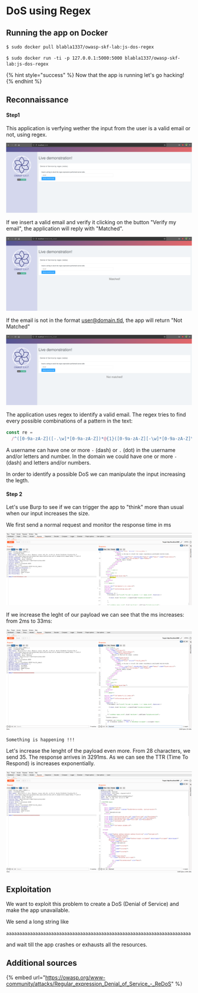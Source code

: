 # DoS using Regex

## Running the app on Docker

```
$ sudo docker pull blabla1337/owasp-skf-lab:js-dos-regex
```

```
$ sudo docker run -ti -p 127.0.0.1:5000:5000 blabla1337/owasp-skf-lab:js-dos-regex
```

{% hint style="success" %}
Now that the app is running let's go hacking!
{% endhint %}

## Reconnaissance

#### Step1

This application is verfying wether the input from the user is a valid email or not, using regex.

![](../../.gitbook/assets/nodejs/DOS-Regex/1.png)

If we insert a valid email and verify it clicking on the button "Verify my email", the application will reply with "Matched".

![](../../.gitbook/assets/nodejs/DOS-Regex/2.png)

If the email is not in the format user@domain.tld, the app will return "Not Matched"

![](../../.gitbook/assets/nodejs/DOS-Regex/3.png)

The application uses regex to identify a valid email. The regex tries to find every possible combinations of a pattern in the text:

```javascript
const re =
  /^([0-9a-zA-Z]([-.\w]*[0-9a-zA-Z])*@{1}([0-9a-zA-Z][-\w]*[0-9a-zA-Z]\.)+[a-zA-Z]{2,9})$/;
```

A username can have one or more `-` (dash) or `.` (dot) in the username and/or letters and number. In the domain we could have one or more `-` (dash) and letters and/or numbers.

In order to identify a possible DoS we can manipulate the input increasing the legth.

#### Step 2

Let's use Burp to see if we can trigger the app to "think" more than usual when our input increases the size.

We first send a normal request and monitor the response time in ms

![](../../.gitbook/assets/nodejs/DOS-Regex/4.png)

If we increase the leght of our payload we can see that the ms increases: from 2ms to 33ms:

![](../../.gitbook/assets/nodejs/DOS-Regex/5.png)

```
Something is happening !!!
```

Let's increase the lenght of the payload even more. From 28 characters, we send 35. The response arrives in 3291ms. As we can see the TTR (Time To Respond) is increases exponentially.

![](../../.gitbook/assets/nodejs/DOS-Regex/6.png)

## Exploitation

We want to exploit this problem to create a DoS (Denial of Service) and make the app unavailable.

We send a long string like

`aaaaaaaaaaaaaaaaaaaaaaaaaaaaaaaaaaaaaaaaaaaaaaaaaaaaaaaaaaaaaaaaaaaaaa`

and wait till the app crashes or exhausts all the resources.

## Additional sources

{% embed url="https://owasp.org/www-community/attacks/Regular_expression_Denial_of_Service_-_ReDoS" %}
